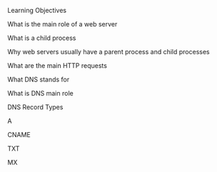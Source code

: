 Learning Objectives

What is the main role of a web server

What is a child process

Why web servers usually have a parent process and child processes

What are the main HTTP requests

What DNS stands for

What is DNS main role


DNS Record Types

A

CNAME

TXT

MX
